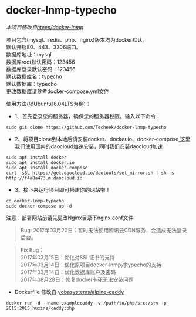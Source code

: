 # docker-lnmp-typecho
*本项目修改自[hteen/docker-lnmp](https://github.com/hteen/docker-lnmp)*

项目包含(mysql、redis、php、nginx)版本均为docker默认。  
默认开启80、443、3306端口。  
数据库地址：mysql  
数据库root默认密码：123456  
数据库登录默认密码：123456  
默认数据库名：typecho  
默认数据库：typecho  
更改数据库请参考docker-compose.yml文件  

使用方法(以Ubuntu16.04LTS为例)：
* 1、首先登录您的服务器，确保您的服务器权限。输入以下命令：
```linux
sudo git clone https://github.com/Techeek/docker-lnmp-typecho
```
* 2、将项目clone到本地后请安装docker、docker.io、docker-compose,这里我们使用国内的daocloud加速安装，同时我们安装daocloud加速
```linux
sudo apt install docker
sudo apt install docker.io
sudo apt install docker-compose
curl -sSL https://get.daocloud.io/daotools/set_mirror.sh | sh -s http://f4a8a473.m.daocloud.io
```

* 3、接下来运行项目即可搭建你的网站啦！
```linux
cd docker-lnmp-typecho
sudo docker-compose up -d
```
注意：部署网站前请先更改Nginx目录下nginx.conf文件

> Bug:
2017年03月20日：暂时无法使用腾讯云CDN服务，会造成无法登录后台。

> Fix Bug：  
2017年03月15日：优化对SSL证书的支持  
2017年03月14日：优化原项目docker-lnmp对typecho的支持  
2017年03月14日：优化数据库账户及密码  
2017年08月28日：修复docker卡死无法安装问题  

- Dockerfile 修改自 [yobasystems/alpine-caddy](https://github.com/yobasystems/alpine-caddy)

```linux
docker run -d --name examplecaddy -v /path/to/php/src:/srv -p 2015:2015 huxins/caddy:php
```

